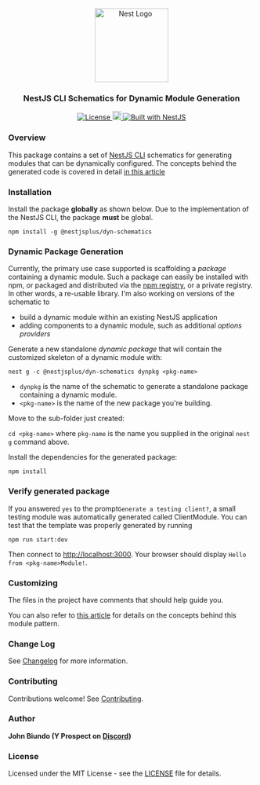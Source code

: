 <h1 align="center"></h1>

<div align="center">
  <a href="http://nestjs.com/" target="_blank">
    <img src="https://nestjs.com/img/logo_text.svg" width="150" alt="Nest Logo" />
  </a>
</div>

<h3 align="center">NestJS CLI Schematics for Dynamic Module Generation</h3>

<div align="center">
  <a href="https://nestjs.com" target="_blank">
    <img src="https://img.shields.io/badge/license-MIT-brightgreen.svg" alt="License" />
    <img src="https://badge.fury.io/js/%40nestjsplus%2Fdyn-schematics.svg" alt="npm version" height="18">
    <img src="https://img.shields.io/badge/built%20with-NestJs-red.svg" alt="Built with NestJS">
  </a>
</div>

### Overview

This package contains a set of [NestJS CLI](https://docs.nestjs.com/cli/overview) schematics for generating modules that can be dynamically configured.  The concepts behind the generated code is covered in detail [in this article](https://dev.to/nestjs/advanced-nestjs-how-to-build-completely-dynamic-nestjs-modules-1370)

### Installation

Install the package **globally** as shown below.  Due to the implementation of the NestJS CLI, the package **must** be global.

`npm install -g @nestjsplus/dyn-schematics`

### Dynamic Package Generation

Currently, the primary use case supported is scaffolding a *package* containing a dynamic module. Such a package can easily be installed with npm, or packaged and distributed via the [npm registry](https://npmjs.com), or a private registry.  In other words, a re-usable library.  I'm also working on versions of the schematic to
- build a dynamic module within an existing NestJS application
- adding components to a dynamic module, such as additional *options providers*

Generate a new standalone *dynamic package* that will contain the customized skeleton of a dynamic module with:

`nest g -c @nestjsplus/dyn-schematics dynpkg <pkg-name>`

- `dynpkg` is the name of the schematic to generate a standalone package containing a dynamic module.
- `<pkg-name>` is the name of the new package you're building.

Move to the sub-folder just created:

`cd <pkg-name>` where `pkg-name` is the name you supplied in the original `nest g` command above.

Install the dependencies for the generated package:

`npm install`

### Verify generated package

If you answered `yes` to the prompt`Generate a testing client?`, a small testing module was automatically generated called <project-name>ClientModule.  You can test that the template was properly generated by running

`npm run start:dev`

Then connect to [http://localhost:3000](http://localhost:3000).  Your browser should display `Hello from <pkg-name>Module!`.

### Customizing

The files in the project have comments that should help guide you.

You can also refer to [this article](https://dev.to/nestjs/advanced-nestjs-how-to-build-completely-dynamic-nestjs-modules-1370) for details on the concepts behind this module pattern.

### Change Log

See [Changelog](CHANGELOG.md) for more information.

### Contributing

Contributions welcome! See [Contributing](CONTRIBUTING.md).

### Author

**John Biundo (Y Prospect on [Discord](https://discord.gg/G7Qnnhy))**

### License

Licensed under the MIT License - see the [LICENSE](LICENSE) file for details.
